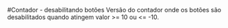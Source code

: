 #Contador - desabilitando botões
Versão do contador onde os botões são desabilitados quando atingem valor >= 10 ou  <= -10.